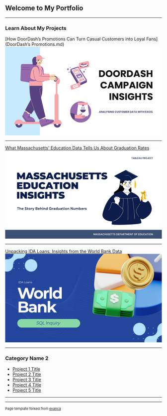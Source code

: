 ## Welcome to My Portfolio

---

### Learn About My Projects

[How DoorDash’s Promotions Can Turn Casual Customers into Loyal Fans](DoorDash’s Promotions.md)
<img src="images/Light Blue Purple and Black Illustration Food Delivery Presentation.jpg"/>

---
[What Massachusetts' Education Data Tells Us About Graduation Rates](sample_page2.md)
<img src="images/Blue and White Modern Illustrative Thesis Defense Presentation.jpg"/>

---
[Unpacking IDA Loans: Insights from the World Bank Data](sample_page3.md)
<img src="images/Blue 3D Illustration Simple Financial Planning Presentation.jpg"/>

---

### Category Name 2

- [Project 1 Title](http://example.com/)
- [Project 2 Title](http://example.com/)
- [Project 3 Title](http://example.com/)
- [Project 4 Title](http://example.com/)
- [Project 5 Title](http://example.com/)

---




---
<p style="font-size:11px">Page template forked from <a href="https://github.com/evanca/quick-portfolio">evanca</a></p>
<!-- Remove above link if you don't want to attibute -->
